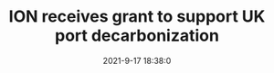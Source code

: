 ---
"title": "ION receives grant to support UK port decarbonization"
"date": "2021-9-17 18:38:0"
"feed_name": "OFFSHOREMAG"
"feed_website": "https://www.offshore-mag.com/"
"feed_rss": "https://www.offshore-mag.com/__rss/website-scheduled-content.xml?input=%7B%22sectionAlias%22%3A%22home%22%7D"
"link": "https://www.offshore-mag.com/regional-reports/north-sea-europe/article/14210547/ion-receives-grant-to-support-uk-port-decarbonization"
"file": "_posts/2021-1-1-3d3c76fefafa223e35e3281aac1a1b37b1211f3a.md"
"accident": "0"
"drilling": "0"
"dead": "0"
"injured": "0"
"where": "unknown site"
---